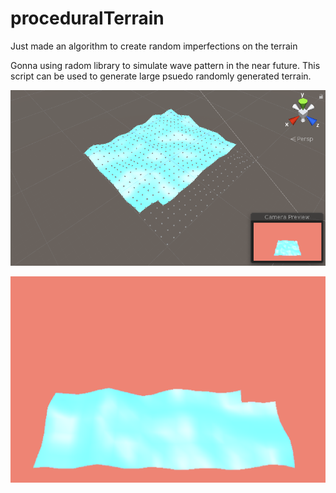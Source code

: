 # proceduralTerrain
Just made an algorithm to create random imperfections on the terrain

Gonna using radom library to simulate wave pattern in the near future. 
This script can be used to generate large psuedo randomly generated terrain.

![](tg1.PNG)



![](tg2.PNG)
